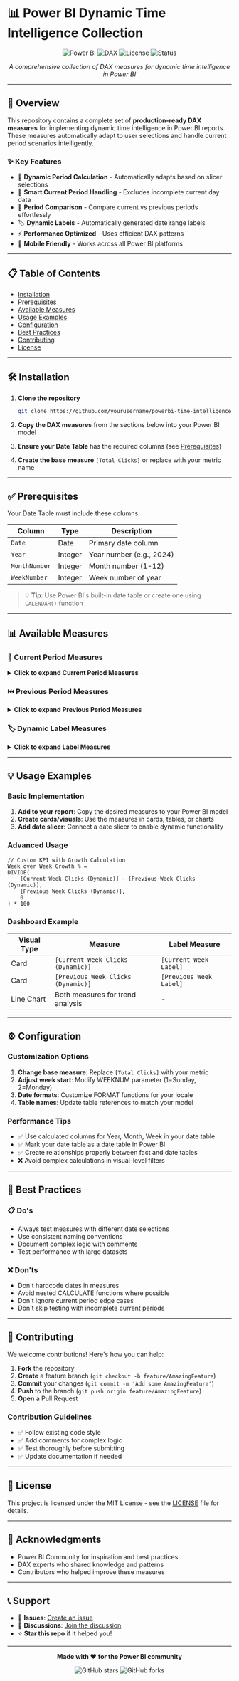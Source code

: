 # 📊 Power BI Dynamic Time Intelligence Collection

<div align="center">

![Power BI](https://img.shields.io/badge/Power%20BI-F2C811?style=for-the-badge&logo=powerbi&logoColor=black)
![DAX](https://img.shields.io/badge/DAX-FF6F00?style=for-the-badge&logo=microsoft&logoColor=white)
![License](https://img.shields.io/badge/License-MIT-green.svg?style=for-the-badge)
![Status](https://img.shields.io/badge/Status-Production%20Ready-brightgreen?style=for-the-badge)

*A comprehensive collection of DAX measures for dynamic time intelligence in Power BI*

</div>

---

## 🚀 Overview

This repository contains a complete set of **production-ready DAX measures** for implementing dynamic time intelligence in Power BI reports. These measures automatically adapt to user selections and handle current period scenarios intelligently.

### ✨ Key Features

- 🎯 **Dynamic Period Calculation** - Automatically adapts based on slicer selections
- 📅 **Smart Current Period Handling** - Excludes incomplete current day data
- 🔄 **Period Comparison** - Compare current vs previous periods effortlessly
- 🏷️ **Dynamic Labels** - Automatically generated date range labels
- ⚡ **Performance Optimized** - Uses efficient DAX patterns
- 📱 **Mobile Friendly** - Works across all Power BI platforms

---

## 📋 Table of Contents

- [Installation](#-installation)
- [Prerequisites](#-prerequisites)
- [Available Measures](#-available-measures)
- [Usage Examples](#-usage-examples)
- [Configuration](#-configuration)
- [Best Practices](#-best-practices)
- [Contributing](#-contributing)
- [License](#-license)

---

## 🛠 Installation

1. **Clone the repository**
   ```bash
   git clone https://github.com/yourusername/powerbi-time-intelligence.git
   ```

2. **Copy the DAX measures** from the sections below into your Power BI model

3. **Ensure your Date Table** has the required columns (see [Prerequisites](#-prerequisites))

4. **Create the base measure** `[Total Clicks]` or replace with your metric name

---

## ✅ Prerequisites

Your Date Table must include these columns:

| Column | Type | Description |
|--------|------|-------------|
| `Date` | Date | Primary date column |
| `Year` | Integer | Year number (e.g., 2024) |
| `MonthNumber` | Integer | Month number (1-12) |
| `WeekNumber` | Integer | Week number of year |

> 💡 **Tip**: Use Power BI's built-in date table or create one using `CALENDAR()` function

---

## 📊 Available Measures

### 🎯 Current Period Measures

<details>
<summary><strong>Click to expand Current Period Measures</strong></summary>

#### 📅 Selected Day Clicks
```dax
Selected Day Clicks =
VAR MaxSelectedDate = MAX('DateTable'[Date])
RETURN
    CALCULATE(
        [Total Clicks],
        'DateTable'[Date] = MaxSelectedDate
    )
```

#### 📆 Current Week Clicks (Dynamic)
```dax
Current Week Clicks (Dynamic) =
VAR MaxSelectedDate = MAX('DateTable'[Date])
VAR MaxSelectedDateWeekNum = WEEKNUM(MaxSelectedDate, 2) // Monday start
VAR MaxSelectedDateYear = YEAR(MaxSelectedDate)
RETURN
    CALCULATE(
        [Total Clicks],
        FILTER(
            ALL('DateTable'),
            'DateTable'[WeekNumber] = MaxSelectedDateWeekNum &&
            'DateTable'[Year] = MaxSelectedDateYear
        )
    )
```

#### 🗓️ Selected Month Clicks (Dynamic)
```dax
Selected Month Clicks (Dynamic) =
VAR MaxSelectedDate = MAX('DateTable'[Date])
VAR TargetYear = YEAR(MaxSelectedDate)
VAR TargetMonth = MONTH(MaxSelectedDate)
RETURN
    CALCULATE(
        [Total Clicks],
        FILTER(
            ALL('DateTable'),
            'DateTable'[Year] = TargetYear &&
            'DateTable'[MonthNumber] = TargetMonth
        )
    )
```

#### 📋 Selected Three Months Clicks
```dax
Selected Three Months Clicks =
VAR MaxSelectedDate = MAX('DateTable'[Date])
RETURN
    CALCULATE(
        [Total Clicks],
        DATESINPERIOD(
            'DateTable'[Date],
            MaxSelectedDate,
            -3,
            MONTH
        )
    )
```

#### 🗂️ Selected Year Clicks
```dax
Selected Year Clicks =
VAR MaxSelectedDate = MAX('DateTable'[Date])
VAR TargetYear = YEAR(MaxSelectedDate)
RETURN
    CALCULATE(
        [Total Clicks],
        FILTER(
            ALL('DateTable'),
            'DateTable'[Year] = TargetYear
        )
    )
```

</details>

### ⏮️ Previous Period Measures

<details>
<summary><strong>Click to expand Previous Period Measures</strong></summary>

#### 📅 Previous Day Clicks
```dax
Previous Day Clicks =
VAR MaxSelectedDate = MAX('DateTable'[Date])
VAR PreviousDate = MaxSelectedDate - 1
RETURN
    CALCULATE(
        [Total Clicks],
        'DateTable'[Date] = PreviousDate
    )
```

#### 📆 Previous Week Clicks (Dynamic)
```dax
Previous Week Clicks (Dynamic) =
VAR MaxSelectedDate = MAX('DateTable'[Date])
VAR DateForPreviousWeek = MaxSelectedDate - 7
VAR PreviousWeekNum = WEEKNUM(DateForPreviousWeek, 2)
VAR PreviousWeekYear = YEAR(DateForPreviousWeek)
RETURN
    CALCULATE(
        [Total Clicks],
        FILTER(
            ALL('DateTable'),
            'DateTable'[WeekNumber] = PreviousWeekNum &&
            'DateTable'[Year] = PreviousWeekYear
        )
    )
```

#### 🗓️ Previous Month Clicks (Dynamic)
```dax
Previous Month Clicks (Dynamic) =
VAR MaxSelectedDate = MAX('DateTable'[Date])
VAR DateInPreviousMonth = EDATE(MaxSelectedDate, -1)
VAR TargetYear = YEAR(DateInPreviousMonth)
VAR TargetMonth = MONTH(DateInPreviousMonth)
RETURN
    CALCULATE(
        [Total Clicks],
        FILTER(
            ALL('DateTable'),
            'DateTable'[Year] = TargetYear &&
            'DateTable'[MonthNumber] = TargetMonth
        )
    )
```

#### 📋 Previous Three Months Clicks (Recommended)
```dax
Previous Three Months Clicks (Recommended) =
VAR MaxSelectedDate = MAX('DateTable'[Date])
RETURN
    CALCULATE(
        [Total Clicks],
        DATEADD(
            DATESINPERIOD(
                'DateTable'[Date],
                MaxSelectedDate,
                -3,
                MONTH
            ),
            -3,
            MONTH
        )
    )
```

#### 🗂️ Previous Year Clicks
```dax
Previous Year Clicks =
VAR MaxSelectedDate = MAX('DateTable'[Date])
VAR TargetPreviousYear = YEAR(MaxSelectedDate) - 1
RETURN
    CALCULATE(
        [Total Clicks],
        FILTER(
            ALL('DateTable'),
            'DateTable'[Year] = TargetPreviousYear
        )
    )
```

</details>

### 🏷️ Dynamic Label Measures

<details>
<summary><strong>Click to expand Label Measures</strong></summary>

#### 📅 Current Day Label
```dax
Current Day Label =
VAR AnchorDate = MAX('Date Table'[Date])
VAR IsToday = (AnchorDate = TODAY())
VAR DisplayDate = IF(IsToday, TODAY() - 1, AnchorDate)
RETURN
    FORMAT(DisplayDate, "dd mmm yyyy")
```

#### 📆 Current Week Label
```dax
Current Week Label =
VAR AnchorDate = MAX('Date Table'[Date])
VAR StartOfWeek = AnchorDate - WEEKDAY(AnchorDate, 2) + 1
VAR CurrentWeekStart = TODAY() - WEEKDAY(TODAY(), 2) + 1
VAR IsCurrentWeek = (StartOfWeek = CurrentWeekStart)
VAR EndDate = IF(IsCurrentWeek, TODAY() - 1, StartOfWeek + 6)
RETURN
    FORMAT(StartOfWeek, "d mmm yyyy") & " - " & FORMAT(EndDate, "dd mmm yyyy")
```

#### 🗓️ Current Month Label
```dax
Current 1 Calendar Month Label =
VAR AnchorDate = MAX('Date Table'[Date])
VAR StartDate = DATE(YEAR(AnchorDate), MONTH(AnchorDate), 1)
VAR CurrentMonth = MONTH(TODAY())
VAR CurrentYear = YEAR(TODAY())
VAR AnchorMonth = MONTH(AnchorDate)
VAR AnchorYear = YEAR(AnchorDate)
VAR IsCurrentMonth = (AnchorMonth = CurrentMonth && AnchorYear = CurrentYear)
VAR EndDate = IF(IsCurrentMonth, TODAY() - 1, EOMONTH(AnchorDate, 0))
RETURN
    FORMAT(StartDate, "d mmm yyyy") & " - " & FORMAT(EndDate, "dd mmm yyyy")
```

#### 📋 Selected 3 Calendar Months Label
```dax
Selected 3 Calendar Months Label =
VAR AnchorDate = MAX('Date Table'[Date])
VAR DateInStartMonth = EDATE(AnchorDate, -2)
VAR StartDate = DATE(YEAR(DateInStartMonth), MONTH(DateInStartMonth), 1)
VAR CurrentMonth = MONTH(TODAY())
VAR CurrentYear = YEAR(TODAY())
VAR AnchorMonth = MONTH(AnchorDate)
VAR AnchorYear = YEAR(AnchorDate)
VAR IsCurrentMonth = (AnchorMonth = CurrentMonth && AnchorYear = CurrentYear)
VAR EndDate = IF(IsCurrentMonth, TODAY() - 1, EOMONTH(AnchorDate, 0))
RETURN
    FORMAT(StartDate, "d mmm yyyy") & " - " & FORMAT(EndDate, "dd mmm yyyy")
```

#### 🗂️ Current Year Label
```dax
Current Year Label =
VAR AnchorDate = MAX('Date Table'[Date])
VAR StartDate = DATE(YEAR(AnchorDate), 1, 1)
VAR CurrentYear = YEAR(TODAY())
VAR AnchorYear = YEAR(AnchorDate)
VAR IsCurrentYear = (AnchorYear = CurrentYear)
VAR EndDate = IF(IsCurrentYear, TODAY() - 1, DATE(AnchorYear, 12, 31))
RETURN
    FORMAT(StartDate, "d mmm yyyy") & " - " & FORMAT(EndDate, "dd mmm yyyy")
```

</details>

---

## 💡 Usage Examples

### Basic Implementation

1. **Add to your report**: Copy the desired measures to your Power BI model
2. **Create cards/visuals**: Use the measures in cards, tables, or charts
3. **Add date slicer**: Connect a date slicer to enable dynamic functionality

### Advanced Usage

```dax
// Custom KPI with Growth Calculation
Week over Week Growth % = 
DIVIDE(
    [Current Week Clicks (Dynamic)] - [Previous Week Clicks (Dynamic)],
    [Previous Week Clicks (Dynamic)],
    0
) * 100
```

### Dashboard Example

| Visual Type | Measure | Label Measure |
|-------------|---------|---------------|
| Card | `[Current Week Clicks (Dynamic)]` | `[Current Week Label]` |
| Card | `[Previous Week Clicks (Dynamic)]` | `[Previous Week Label]` |
| Line Chart | Both measures for trend analysis | - |

---

## ⚙️ Configuration

### Customization Options

1. **Change base measure**: Replace `[Total Clicks]` with your metric
2. **Adjust week start**: Modify WEEKNUM parameter (1=Sunday, 2=Monday)
3. **Date formats**: Customize FORMAT functions for your locale
4. **Table names**: Update table references to match your model

### Performance Tips

- ✅ Use calculated columns for Year, Month, Week in your date table
- ✅ Mark your date table as a date table in Power BI
- ✅ Create relationships properly between fact and date tables
- ❌ Avoid complex calculations in visual-level filters

---

## 🎯 Best Practices

### 📋 Do's
- Always test measures with different date selections
- Use consistent naming conventions
- Document complex logic with comments
- Test performance with large datasets

### ❌ Don'ts
- Don't hardcode dates in measures
- Avoid nested CALCULATE functions where possible
- Don't ignore current period edge cases
- Don't skip testing with incomplete current periods

---

## 🤝 Contributing

We welcome contributions! Here's how you can help:

1. **Fork** the repository
2. **Create** a feature branch (`git checkout -b feature/AmazingFeature`)
3. **Commit** your changes (`git commit -m 'Add some AmazingFeature'`)
4. **Push** to the branch (`git push origin feature/AmazingFeature`)
5. **Open** a Pull Request

### Contribution Guidelines

- ✅ Follow existing code style
- ✅ Add comments for complex logic
- ✅ Test thoroughly before submitting
- ✅ Update documentation if needed

---

## 📝 License

This project is licensed under the MIT License - see the [LICENSE](LICENSE) file for details.

---

## 🙏 Acknowledgments

- Power BI Community for inspiration and best practices
- DAX experts who shared knowledge and patterns
- Contributors who helped improve these measures

---

## 📞 Support

- 🐛 **Issues**: [Create an issue](../../issues)
- 💬 **Discussions**: [Join the discussion](../../discussions)
- ⭐ **Star this repo** if it helped you!

---

<div align="center">

**Made with ❤️ for the Power BI community**

![GitHub stars](https://img.shields.io/github/stars/yourusername/powerbi-time-intelligence?style=social)
![GitHub forks](https://img.shields.io/github/forks/yourusername/powerbi-time-intelligence?style=social)

</div>
